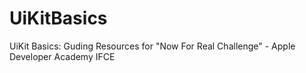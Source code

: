# UiKitBasics
UiKit Basics: Guding Resources for "Now For Real Challenge" - Apple Developer Academy IFCE 
